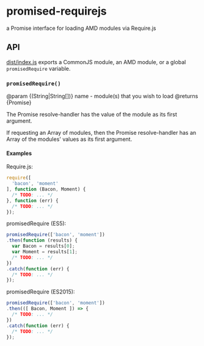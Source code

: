 # promised-requirejs

a Promise interface for loading AMD modules via Require.js

## API

[dist/index.js](dist/index.js) exports a CommonJS module, an AMD module, or a
global `promisedRequire` variable.


### `promisedRequire()`

@param {(String|String[])} name - module(s) that you wish to load
@returns {Promise}

The Promise resolve-handler has the value of the module as its first argument.

If requesting an Array of modules, then the Promise resolve-handler has an Array
of the modules' values as its first argument.

#### Examples

Require.js:

```js
require([
  'bacon', 'moment'
], function (Bacon, Moment) {
  /* TODO: ... */
}, function (err) {
  /* TODO: ... */  
});
```

promisedRequire (ES5):

```js
promisedRequire(['bacon', 'moment'])
.then(function (results) {
  var Bacon = results[0];
  var Moment = results[1];
  /* TODO: ... */
})
.catch(function (err) {
  /* TODO: ... */  
});
```

promisedRequire (ES2015):

```js
promisedRequire(['bacon', 'moment'])
.then(([ Bacon, Moment ]) => {
  /* TODO: ... */
})
.catch(function (err) {
  /* TODO: ... */  
});
```

